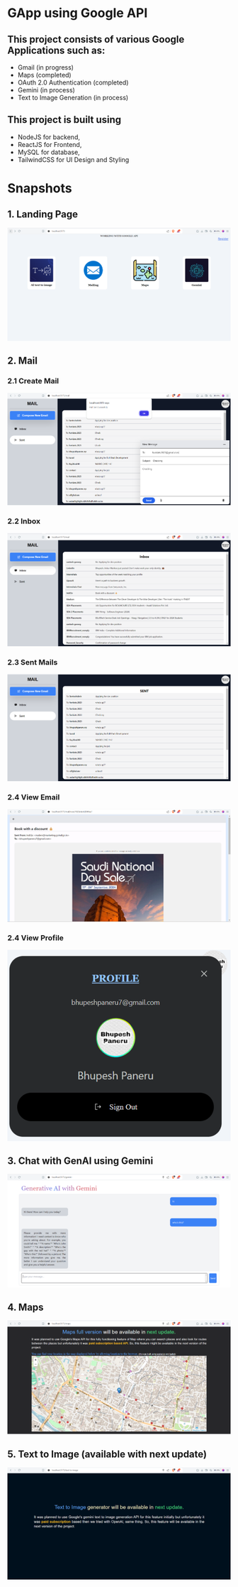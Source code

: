 # GApp using Google API

## This project consists of various Google Applications such as:
- Gmail   (in progress)
- Maps (completed)
- OAuth 2.0 Authentication (completed)
- Gemini  (in process)
- Text to Image Generation  (in process)

## This project is built using
- NodeJS for backend,
- ReactJS for Frontend,
- MySQL for database,
- TailwindCSS for UI Design and Styling

# Snapshots

## 1. Landing Page
![Homepage](snapshots/landing-page.png)


## 2. Mail

### 2.1 Create Mail
![Create Email](snapshots/create-mail.png)

### 2.2 Inbox
![Inbox](snapshots/mail-inbox.png)

### 2.3 Sent Mails
![Sent Mails](snapshots/mail-sent.png)

### 2.4 View Email
![View Email](snapshots/view-mail.png)

### 2.4 View Profile
![View Profile](snapshots/profile-popup.png)


## 3. Chat with GenAI using Gemini
![Chat with GenAI using Gemini](snapshots/gemini.png)

## 4. Maps
![Maps](snapshots/maps.png)

## 5. Text to Image (available with next update)
![Text to Image](snapshots/text-to-image.png)

